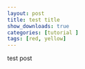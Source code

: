 ```yaml
---
layout: post
title: test title
show_downloads: true
categories: [tutorial ]
tags: [red, yellow]
---
```


test post